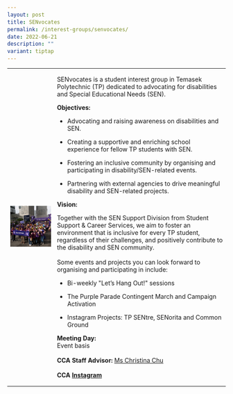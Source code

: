 ```yaml
---
layout: post
title: SENvocates
permalink: /interest-groups/senvocates/
date: 2022-06-21
description: ""
variant: tiptap
---
```

<table style="minWidth: 50px">
<colgroup>
<col>
<col>
</colgroup>
<tbody>
<tr>
<td rowspan="1" colspan="1">
<div class="isomer-image-wrapper">
<img style="width: 100%" height="auto" width="100%" alt="" src="/images/Interest Groups/SENvocates_1.png">
</div>
</td>
<td rowspan="1" colspan="1">
<p>SENvocates is a student interest group in Temasek Polytechnic (TP) dedicated
to advocating for disabilities and Special Educational Needs (SEN).
<br>
</p>
<p><strong>Objectives:</strong>
</p>
<ul data-tight="true" class="tight">
<li>
<p>Advocating and raising awareness on disabilities and SEN.</p>
</li>
<li>
<p>Creating a supportive and enriching school experience for fellow TP students
with SEN.</p>
</li>
<li>
<p>Fostering an inclusive community by organising and participating in disability/SEN-related
events.</p>
</li>
<li>
<p>Partnering with external agencies to drive meaningful disability and SEN-related
projects.</p>
</li>
</ul>
<p></p>
<p><strong>Vision:</strong>
</p>
<p>Together with the SEN Support Division from Student Support &amp; Career
Services, we aim to foster an environment that is inclusive for every TP
student, regardless of their challenges, and positively contribute to the
disability and SEN community.
<br>
<br>Some events and projects you can look forward to organising and participating
in include:</p>
<p></p>
<ul data-tight="true" class="tight">
<li>
<p>Bi-weekly "Let’s Hang Out!" sessions</p>
</li>
<li>
<p>The Purple Parade Contingent March and Campaign Activation</p>
</li>
<li>
<p>Instagram Projects: TP SENtre, SENorita and Common Ground</p>
<p></p>
</li>
</ul>
<p><strong>Meeting Day:</strong> 
<br>Event basis
<br>
<br><strong>CCA Staff Advisor:</strong>  <a href="mailto:Christina_Chu@tp.edu.sg" rel="noopener noreferrer nofollow" target="_blank">Ms Christina Chu</a>
<br>
<br><strong>CCA <a href="https://www.instagram.com/tp_senvocates/" rel="noopener noreferrer nofollow" target="_blank">Instagram</a></strong>
</p>
</td>
</tr>
</tbody>
</table>
<p></p>